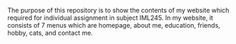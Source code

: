 The purpose of this repository is to show the contents of my website which required for individual assignment in subject IML245. In my website, it consists of 7 menus which are 
homepage, about me, education, friends, hobby, cats, and contact me.
